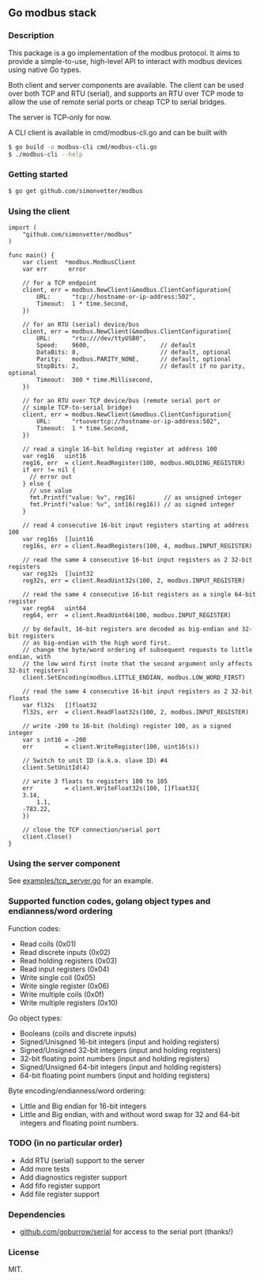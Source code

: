 ## Go modbus stack

### Description
This package is a go implementation of the modbus protocol.
It aims to provide a simple-to-use, high-level API to interact with modbus
devices using native Go types.

Both client and server components are available.
The client can be used over both TCP and RTU (serial), and supports an
RTU over TCP mode to allow the use of remote serial ports or cheap TCP to
serial bridges.

The server is TCP-only for now.

A CLI client is available in cmd/modbus-cli.go and can be built with
```bash
$ go build -o modbus-cli cmd/modbus-cli.go
$ ./modbus-cli --help
```

### Getting started
```bash
$ go get github.com/simonvetter/modbus
```

### Using the client

```golang
import (
    "github.com/simonvetter/modbus"
)

func main() {
    var client  *modbus.ModbusClient
    var err      error

    // for a TCP endpoint
    client, err = modbus.NewClient(&modbus.ClientConfiguration{
        URL:      "tcp://hostname-or-ip-address:502",
        Timeout:  1 * time.Second,
    })

    // for an RTU (serial) device/bus
    client, err = modbus.NewClient(&modbus.ClientConfiguration{
        URL:      "rtu:///dev/ttyUSB0",
        Speed:    9600,                    // default
        DataBits: 8,                       // default, optional
        Parity:   modbus.PARITY_NONE,      // default, optional
        StopBits: 2,                       // default if no parity, optional
        Timeout:  300 * time.Millisecond,
    })

    // for an RTU over TCP device/bus (remote serial port or
    // simple TCP-to-serial bridge)
    client, err = modbus.NewClient(&modbus.ClientConfiguration{
        URL:      "rtuovertcp://hostname-or-ip-address:502",
        Timeout:  1 * time.Second,
    })

    // read a single 16-bit holding register at address 100
    var reg16   uint16
    reg16, err  = client.ReadRegister(100, modbus.HOLDING_REGISTER)
    if err != nil {
      // error out
    } else {
      // use value
      fmt.Printf("value: %v", reg16)        // as unsigned integer
      fmt.Printf("value: %v", int16(reg16)) // as signed integer
    }

    // read 4 consecutive 16-bit input registers starting at address 100
    var reg16s  []uint16
    reg16s, err = client.ReadRegisters(100, 4, modbus.INPUT_REGISTER)

    // read the same 4 consecutive 16-bit input registers as 2 32-bit registers
    var reg32s  []uint32
    reg32s, err = client.ReadUint32s(100, 2, modbus.INPUT_REGISTER)

    // read the same 4 consecutive 16-bit registers as a single 64-bit register
    var reg64	uint64
    reg64, err	= client.ReadUint64(100, modbus.INPUT_REGISTER)

    // by default, 16-bit registers are decoded as big-endian and 32-bit registers
    // as big-endian with the high word first.
    // change the byte/word ordering of subsequent requests to little endian, with
    // the low word first (note that the second argument only affects 32-bit registers)
    client.SetEncoding(modbus.LITTLE_ENDIAN, modbus.LOW_WORD_FIRST)

    // read the same 4 consecutive 16-bit input registers as 2 32-bit floats
    var fl32s   []float32
    fl32s, err  = client.ReadFloat32s(100, 2, modbus.INPUT_REGISTER)

    // write -200 to 16-bit (holding) register 100, as a signed integer
    var s int16 = -200
    err         = client.WriteRegister(100, uint16(s))

    // Switch to unit ID (a.k.a. slave ID) #4
    client.SetUnitId(4)

    // write 3 floats to registers 100 to 105
    err         = client.WriteFloat32s(100, []float32{
	3.14,
        1.1,
	-783.22,
    })

    // close the TCP connection/serial port
    client.Close()
}
```
### Using the server component
See [examples/tcp_server.go](examples/tcp_server.go) for an example.

### Supported function codes, golang object types and endianness/word ordering
Function codes:
* Read coils (0x01)
* Read discrete inputs (0x02)
* Read holding registers (0x03)
* Read input registers (0x04)
* Write single coil (0x05)
* Write single register (0x06)
* Write multiple coils (0x0f)
* Write multiple registers (0x10)

Go object types:
* Booleans (coils and discrete inputs)
* Signed/Unisgned 16-bit integers (input and holding registers)
* Signed/Unsigned 32-bit integers (input and holding registers)
* 32-bit floating point numbers (input and holding registers)
* Signed/Unsigned 64-bit integers (input and holding registers)
* 64-bit floating point numbers (input and holding registers)

Byte encoding/endianness/word ordering:
* Little and Big endian for 16-bit integers
* Little and Big endian, with and without word swap for 32 and 64-bit
  integers and floating point numbers.

### TODO (in no particular order)
* Add RTU (serial) support to the server
* Add more tests
* Add diagnostics register support
* Add fifo register support
* Add file register support

### Dependencies
* [github.com/goburrow/serial](https://github.com/goburrow/serial) for access to the serial port (thanks!)

### License
MIT.
